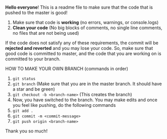 **Hello everyone**! This is a readme file to make sure that the code that is pushed to the master is good!

1. Make sure that code is **working** (no errors, warnings, or console.logs)
2. **Clean your code** (No big blocks of comments, no single line comments, no files that are not being used)

If the code does not satisfy any of these requirements, the commit will be **rejected and reverted** and you may lose your code. So, make sure that good code is committed to  master, and the code that you are working on is committed to your branch.

HOW TO MAKE YOUR OWN BRANCH (commands in order)

1. `git status`
2. `git branch` (Make sure that you are in the master branch. It should have a star and be green)
3. `git checkout -b <branch-name>` (This creates the branch)
4. Now, you have switched to the branch. You may make edits and once you feel like pushing, do the following commands
5. `git add .`
6. `git commit -m <commit-message>`
7. `git push origin <branch-name>`

Thank you so much!
